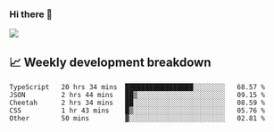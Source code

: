 ### Hi there 👋
<img align="center" src="https://github-readme-stats.vercel.app/api?username=Tumao727&show_icons=true&hide_title=true&theme=dracula" />


## 📈 Weekly development breakdown
<!--START_SECTION:waka-->

```text
TypeScript   20 hrs 34 mins  █████████████████░░░░░░░░   68.57 %
JSON         2 hrs 44 mins   ██▒░░░░░░░░░░░░░░░░░░░░░░   09.15 %
Cheetah      2 hrs 34 mins   ██░░░░░░░░░░░░░░░░░░░░░░░   08.59 %
CSS          1 hr 43 mins    █▒░░░░░░░░░░░░░░░░░░░░░░░   05.76 %
Other        50 mins         ▓░░░░░░░░░░░░░░░░░░░░░░░░   02.81 %
```

<!--END_SECTION:waka-->